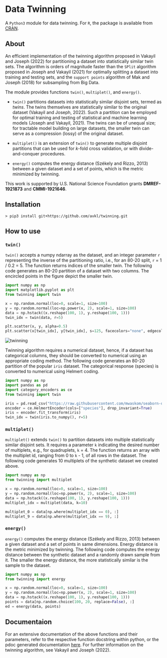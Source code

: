 # Data Twinning
A ``Python3`` module for data twinning. For ``R``, the package is available from <a href="https://cran.r-project.org/web/packages/twinning/index.html" target="_blank">CRAN</a>.

## About
An efficient implementation of the twinning algorithm proposed in Vakayil and Joseph (2022) for partitioning a dataset into statistically similar twin sets. The algorithm is orders of magnitude faster than the ``SPlit`` algorithm proposed in Joseph and Vakayil (2021) for optimally splitting a dataset into training and testing sets, and the ``support points`` algorithm of Mak and Joseph (2018) for subsampling from Big Data.

The module provides functions ``twin()``, ``multiplet()``, and ``energy()``. 

- ``twin()`` partitions datasets into statistically similar disjoint sets, termed as *twins*. The twins themselves are statistically similar to the original dataset (Vakayil and Joseph, 2022). Such a partition can be employed for optimal training and testing of statistical and machine learning models (Joseph and Vakayil, 2021). The twins can be of unequal size; for tractable model building on large datasets, the smaller twin can serve as a compression (lossy) of the original dataset. 

- ``multiplet()`` is an extension of ``twin()`` to generate multiple disjoint partitions that can be used for *k*-fold cross validation, or with divide-and-conquer procedures.

- ``energy()`` computes the energy distance (Székely and Rizzo, 2013) between a given dataset and a set of points, which is the metric minimized by twinning.

This work is supported by U.S. National Science Foundation grants **DMREF-1921873** and **CMMI-1921646**.

## Installation
  ```shell
  > pip3 install git+https://github.com/avkl/twinning.git
  ```

## How to use
### ``twin()``
``twin()`` accepts a numpy ndarray as the dataset, and an integer parameter ``r`` representing the inverse of the partitioning ratio, i.e., for an 80-20 split, ``r`` = 1 / 0.2 = 5. The function returns indices of the smaller twin. The following code generates an 80-20 partition of a dataset with two columns. The encircled points in the figure depict the smaller twin.


```python
import numpy as np
import matplotlib.pyplot as plt
from twinning import twin

x = np.random.normal(loc=0, scale=1, size=100)
y = np.random.normal(loc=np.power(x, 2), scale=1, size=100)
data = np.hstack((x.reshape(100, 1), y.reshape(100, 1)))
twin_idx = twin(data, r=5)

plt.scatter(x, y, alpha=0.5)
plt.scatter(x[twin_idx], y[twin_idx], s=125, facecolors="none", edgecolors="black")
```
![twinning](https://raw.githubusercontent.com/avkl/twinning/main/html/twinning.png)

Twinning algorithm requires a numerical dataset, hence, if a dataset has categorical columns, they should be converted to numerical using an appropriate coding method. The following code generates an 80-20 partition of the popular ``iris`` dataset. The categorical response (species) is converted to numerical using Helmert coding.

```python
import numpy as np
import pandas as pd
import category_encoders as ce
from twinning import twin

iris = pd.read_csv("https://raw.githubusercontent.com/mwaskom/seaborn-data/master/iris.csv")
encoder = ce.HelmertEncoder(cols=["species"], drop_invariant=True)
iris = encoder.fit_transform(iris)
twin_idx = twin(iris.to_numpy(), r=5)
``` 

### ``multiplet()``
``multiplet()`` extends ``twin()`` to partition datasets into multiple statistically similar disjoint sets. It requires a parameter ``k`` indicating the desired number of multiplets, e.g., for quadruplets, ``k`` = 4. The function returns an array with the multiplet id, ranging from 0 to ``k`` - 1, of all rows in the dataset. The following code generates 10 multiplets of the synthetic dataset we created above.

```python
import numpy as np
from twinning import multiplet

x = np.random.normal(loc=0, scale=1, size=100)
y = np.random.normal(loc=np.power(x, 2), scale=1, size=100)
data = np.hstack((x.reshape(100, 1), y.reshape(100, 1)))
multiplet_idx = multiplet(data, k=10)

multiplet_0 = data[np.where(multiplet_idx == 0), :]
multiplet_9 = data[np.where(multiplet_idx == 9), :]
```

### ``energy()``
``energy()`` computes the energy distance (Székely and Rizzo, 2013) between a given dataset and a set of points in same dimensions. Energy distance is the metric minimized by twinning. The following code computes the energy distance between the synthetic dataset and a randomly drawn sample from it. The smaller the energy distance, the more statistically similar is the sample to the dataset. 

```python
import numpy as np
from twinning import energy

x = np.random.normal(loc=0, scale=1, size=100)
y = np.random.normal(loc=np.power(x, 2), scale=1, size=100)
data = np.hstack((x.reshape(100, 1), y.reshape(100, 1)))
points = data[np.random.choice(100, 20, replace=False), :]
ed = energy(data, points)
```

## Documentaion
For an extensive documentation of the above functions and their parameters, refer to the respective function docstring within python, or the pdoc generated documentation <a href="https://htmlpreview.github.io/?https://github.com/avkl/twinning/blob/main/html/twinning/twinning.html" target="_blank">here</a>. For further information on the twinning algorithm, see Vakayil and Joseph (2022).











 